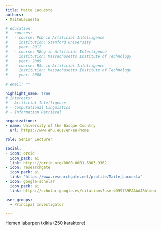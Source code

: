 ```yaml
---
title: Maite Lacuesta
authors:
- MaiteLacuesta

# education:
#   courses:
#   - course: PhD in Artificial Intelligence
#     institution: Stanford University
#     year: 2012
#   - course: MEng in Artificial Intelligence
#     institution: Massachusetts Institute of Technology
#     year: 2009
#   - course: BSc in Artificial Intelligence
#     institution: Massachusetts Institute of Technology
#     year: 2008

# email: ""

highlight_name: true
# interests:
# - Artificial Intelligence
# - Computational Linguistics
# - Information Retrieval

organizations:
- name: University of the Basque Country
  url: https://www.ehu.eus/en/en-home

role: Senior Lecturer

social:
- icon: orcid
  icon_pack: ai
  link: https://orcid.org/0000-0001-5903-9362
- icon: researchgate
  icon_pack: ai
  link: 'https://www.researchgate.net/profile/Maite_Lacuesta'
- icon: google-scholar
  icon_pack: ai
  link: https://scholar.google.es/citations?user=O99739EAAAAJ&hl=en

user_groups: 
  - Principal Investigator

---
```


Hemen laburpen txikia (250 karaktere)
